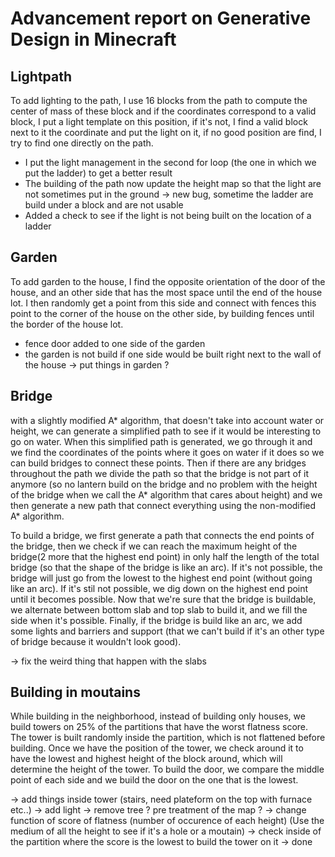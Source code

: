 # Advancement report on Generative Design in Minecraft

## Lightpath
To add lighting to the path, I use 16 blocks from the path to compute the center of mass of these block and if the coordinates correspond to a valid block, I put a light template on this position, if it's not, I find a valid block next to it the coordinate and put the light on it, if no good position are find, I try to find one directly on the path.

- I put the light management in the second for loop (the one in which we put the ladder) to get a better result
- The building of the path now update the height map so that the light are not sometimes put in the ground
	-> new bug, sometime the ladder are build under a block and are not usable
- Added a check to see if the light is not being built on the location of a ladder

## Garden
To add garden to the house, I find the opposite orientation of the door of the house, and an other side that has the most space until the end of the house lot. I then randomly get a point from this side and connect with fences this point to the corner of the house on the other side, by building fences until the border of the house lot.

- fence door added to one side of the garden
- the garden is not build if one side would be built right next to the wall of the house
-> put things in garden ?


## Bridge

with a slightly modified A* algorithm, that doesn't take into account water or height, we can generate a simplified path to see if it would be interesting to go on water. When this simplified path is generated, we go through it and we find the coordinates of the points where it goes on water if it does so we can build bridges to connect these points. Then if there are any bridges throughout the path we divide the path so that the bridge is not part of it anymore (so no lantern build on the bridge and no problem with the height of the bridge when we call the A* algorithm that cares about height) and we then generate a new path that connect everything using the non-modified A* algorithm.

To build a bridge, we first generate a path that connects the end points of the bridge, then we check if we can reach the maximum height of the bridge(2 more that the highest end point) in only half the length of the total bridge (so that the shape of the bridge is like an arc). If it's not possible, the bridge will just go from the lowest to the highest end point (without going like an arc). If it's stil not possible, we dig down on the highest end point until it becomes possible.
Now that we're sure that the bridge is buildable, we alternate between bottom slab and top slab to build it, and we fill the side when it's possible. Finally, if the bridge is build like an arc, we add some lights and barriers and support (that we can't build if it's an other type of bridge because it wouldn't look good).

-> fix the weird thing that happen with the slabs

## Building in moutains

While building in the neighborhood, instead of building only houses, we build towers on 25% of the partitions that have the worst flatness score. The tower is built randomly inside the partition, which is not flattened before building. Once we have the position of the tower, we check around it to have the lowest and highest height of the block around, which will determine the height of the tower. To build the door, we compare the middle point of each side and we build the door on the one that is the lowest.

-> add things inside tower (stairs, need plateform on the top with furnace etc..) -> add light
-> remove tree ? pre treatment of the map ?
-> change function of score of flatness (number of occurence of each height) (Use the medium of all the height to see if it's a hole or a moutain)
-> check inside of the partition where the score is the lowest to build the tower on it -> done
